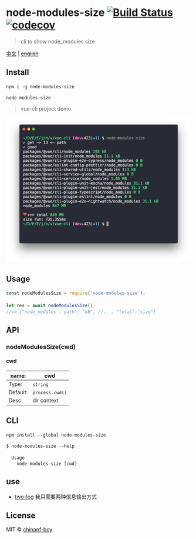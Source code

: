 # node-modules-size [![Build Status](https://travis-ci.org/chinanf-boy/node-modules-size.svg?branch=master)](https://travis-ci.org/chinanf-boy/node-modules-size) [![codecov](https://codecov.io/gh/chinanf-boy/node-modules-size/badge.svg?branch=master)](https://codecov.io/gh/chinanf-boy/node-modules-size?branch=master)
> cli to show node_modules size

[中文](./readme.md) | ~~[english](./readme.en.md)~~

## Install

```
npm i -g node-modules-size
```

```
node-modules-size
```

> vue-cli project demo

![demo-img](./demo/img.png)



## Usage

```js
const nodeModulesSize = require('node-modules-size');

let res = await nodeModulesSize();
//=> {"node_modules - path": "kB", //.. , "total":"size"}
```

## API

### nodeModulesSize(cwd)

#### cwd

name: | cwd
---------|----------
Type: | `string`
Default: | `process.cwd()`
Desc: | dir context

## CLI

```
npm install --global node-modules-size
```

```
$ node-modules-size --help

  Usage
    node-modules-size [cwd]
```

## use

- [two-log](https://github.com/chinanf-boy/two-log) 我只需要两种信息输出方式

## License

MIT © [chinanf-boy](http://llever.com)
